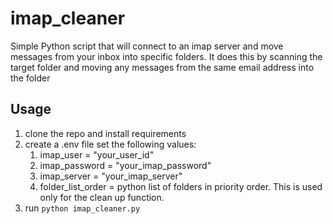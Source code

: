 # imap_cleaner

Simple Python script that will connect to an imap server and move messages from your inbox into specific folders. It does this by scanning the target folder and moving any messages from the same email address into the folder

## Usage

1. clone the repo and install requirements
2. create a .env file set the following values:
   1. imap_user = "your_user_id" 
   2. imap_password = "your_imap_password"
   3. imap_server = "your_imap_server"
   4. folder_list_order = python list of folders in priority order.  This is used only for the clean up function.
3. run `python imap_cleaner.py`